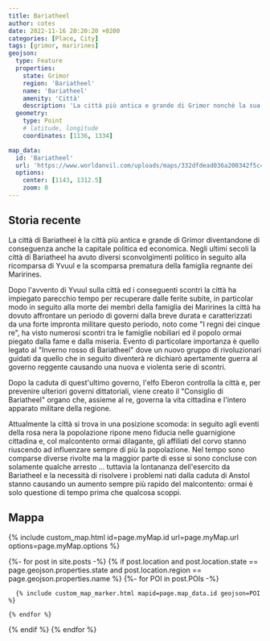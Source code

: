 ```yaml
---
title: Bariatheel
author: cotes
date: 2022-11-16 20:20:20 +0200
categories: [Place, City]
tags: [grimor, marirines]
geojson:
  type: Feature
  properties:  
    state: Grimor
    region: 'Bariatheel'
    name: 'Bariatheel'
    amenity: 'Città'
    description: 'La città più antica e grande di Grimor nonchè la sua la capitale politica ed economica.'
  geometry:
    type: Point
    # latitude, longitude
    coordinates: [1136, 1334]

map_data: 
  id: 'Bariatheel'
  url: 'https://www.worldanvil.com/uploads/maps/332dfdead036a200342f5c4a7a4b8c6d.png'
  options:
    center: [1143, 1312.5]
    zoom: 0
---
```


## Storia recente

La città di Bariatheel è la città più antica e grande di Grimor diventandone di conseguenza anche la capitale politica ed economica.
Negli ultimi secoli la città di Bariatheel ha avuto diversi sconvolgimenti politico in seguito alla ricomparsa di Yvuul e la scomparsa prematura della famiglia regnante dei Marirines.
 
Dopo l'avvento di Yvuul sulla città ed i conseguenti scontri la città ha impiegato parecchio tempo per recuperare dalle ferite subite,
in particolar modo in seguito alla morte dei membri della famiglia dei Marirines la città ha dovuto affrontare un periodo di governi dalla breve durata
e caratterizzati da una forte impronta militare questo periodo, noto come "I regni dei cinque re", ha visto numerosi scontri tra le famiglie nobiliari
ed il popolo ormai piegato dalla fame e dalla miseria.
Evento di particolare importanza è quello legato al "Inverno rosso di Bariatheel" dove un nuovo gruppo di rivoluzionari guidati
da quello che in seguito diventerà re dichiarò apertamente guerra al governo reggente causando una nuova e violenta serie di scontri.
 
Dopo la caduta di quest'ultimo governo, l'elfo Eberon controlla la città e, per prevenire ulteriori governi dittatoriali,
viene creato il "Consiglio di Bariatheel" organo che, assieme al re, governa la vita cittadina e l'intero apparato militare della regione.
 
Attualmente la città si trova in una posizione scomoda: in seguito agli eventi della rosa nera la popolazione ripone meno fiducia nelle guarnigione cittadina e,
col malcontento ormai dilagante, gli affiliati del corvo stanno riuscendo ad influenzare sempre di più la popolazione.
Nel tempo sono comparse diverse rivolte ma la maggior parte di esse si sono concluse con solamente qualche arresto ...
tuttavia la lontananza dell'esercito da Bariatheel e la necessità di risolvere i problemi nati dalla caduta di Anstol
stanno causando un aumento sempre più rapido del malcontento: ormai è solo questione di tempo prima che qualcosa scoppi.

## Mappa


{% include custom_map.html  id=page.myMap.id url=page.myMap.url options=page.myMap.options %}

{%- for post in site.posts -%}
  {% if post.location and post.location.state == page.geojson.properties.state and post.location.region == page.geojson.properties.name %}
    {%- for POI in post.POIs -%}

      {% include custom_map_marker.html mapid=page.map_data.id geojson=POI %}
      
    {% endfor %}
  {% endif %}
{% endfor %}

